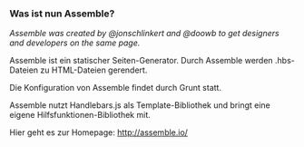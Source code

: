 ### Was ist nun Assemble?

_Assemble was created by @jonschlinkert and @doowb to get designers and developers on the same page._

Assemble ist ein statischer Seiten-Generator. Durch Assemble werden .hbs-Dateien zu HTML-Dateien gerendert.

Die Konfiguration von Assemble findet durch Grunt statt.

Assemble nutzt Handlebars.js als Template-Bibliothek und bringt eine eigene Hilfsfunktionen-Bibliothek mit.

Hier geht es zur Homepage: http://assemble.io/

